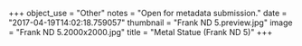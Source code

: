 +++
object_use = "Other"
notes = "Open for metadata submission."
date = "2017-04-19T14:02:18.759057"
thumbnail = "Frank ND 5.preview.jpg"
image = "Frank ND 5.2000x2000.jpg"
title = "Metal Statue (Frank ND 5)"
+++
